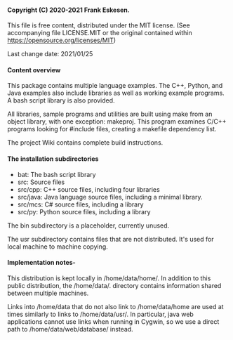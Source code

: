 #### Copyright (C) 2020-2021 Frank Eskesen.

This file is free content, distributed under the MIT license.
(See accompanying file LICENSE.MIT or the original contained
within https://opensource.org/licenses/MIT)

Last change date: 2021/01/25

#### Content overview
This package contains multiple language examples.
The C++, Python, and Java examples also include libraries as well as working
example programs.
A bash script library is also provided.

All libraries, sample programs and utilities are built using make from an
object library, with one exception: makeproj.
This program examines C/C++ programs looking for #include files, creating
a makefile dependency list.

The project Wiki contains complete build instructions.

#### The installation subdirectories
- bat: The bash script library
- src: Source files
- src/cpp: C++ source files, including four libraries
- src/java: Java language source files, including a minimal library.
- src/mcs: C# source files, including a library
- src/py: Python source files, including a library

The bin subdirectory is a placeholder, currently unused.

The usr subdirectory contains files that are not distributed.
It's used for local machine to machine copying.

#### Implementation notes-
This distribution is kept locally in /home/data/home/.
In addition to this public distribution, the /home/data/. directory contains
information shared between multiple machines.

Links into /home/data that do not also link to /home/data/home
are used at times similarly to links to /home/data/usr/.
In particular, java web applications cannot use links when running
in Cygwin, so we use a direct path to /home/data/web/database/
instead.
